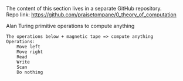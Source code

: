 The content of this section lives in a separate GitHub repository.  
Repo link: https://github.com/praisetompane/0_theory_of_computation

Alan Turing primitive operations to compute anything

    The operations below + magnetic tape => compute anything
    Operations:
        Move left
        Move right
        Read
        Write
        Scan 
        Do nothing